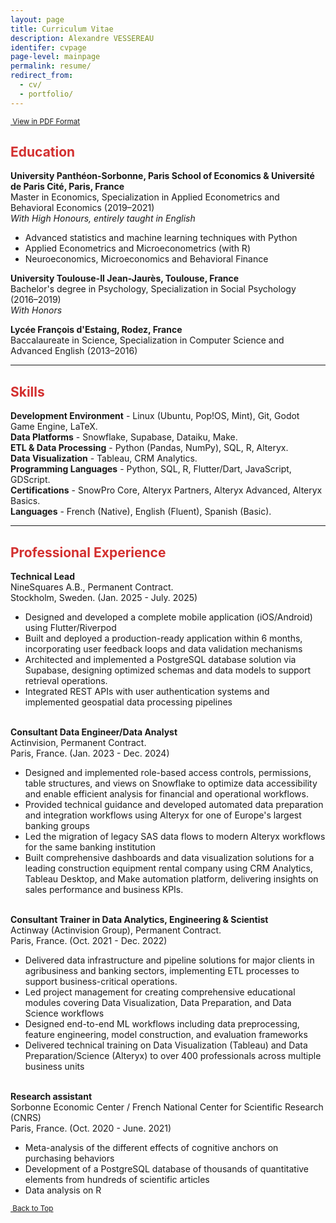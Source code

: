 ```yaml
---
layout: page
title: Curriculum Vitae
description: Alexandre VESSEREAU
identifer: cvpage
page-level: mainpage
permalink: resume/
redirect_from:
  - cv/
  - portfolio/
---
```


<p  style="font-size: smaller;" ><a  href="{{ 'assets/docs/SoumyadeepDasCV.pdf' | absolute_url }}" class = "button special icon fa-file-pdf-o" target="_blank" rel="noopener noreferrer" >&nbsp;View in PDF Format</a></p>
<a name="top"></a>
<h2 style="color:#d32f2f;">Education</h2> 
<b>University Panthéon-Sorbonne, Paris School of Economics & Université de Paris Cité, Paris, France</b> <br>
Master in Economics, Specialization in Applied Econometrics and Behavioral Economics (2019–2021) <br>
<span style="font-style: italic;">With High Honours, entirely taught in English</span>
<ul>
  <li>Advanced statistics and machine learning techniques with Python</li>
  <li>Applied Econometrics and Microeconometrics (with R)</li>
  <li>Neuroeconomics, Microeconomics and Behavioral Finance</li>
</ul>
<b>University Toulouse-II Jean-Jaurès, Toulouse, France</b> <br>
Bachelor's degree in Psychology, Specialization in Social Psychology (2016–2019) <br>
<span style="font-style: italic;">With Honors</span>



<b>Lycée François d'Estaing, Rodez, France</b> <br>
Baccalaureate in Science, Specialization in Computer Science and Advanced English (2013–2016)

<hr style="width:100%"> 
<h2 style="color:#d32f2f;">Skills</h2> 

<b>Development Environment</b> - Linux (Ubuntu, Pop!OS, Mint), Git, Godot Game Engine, LaTeX.<br>
<b>Data Platforms</b> - Snowflake, Supabase, Dataiku, Make.<br>
<b>ETL & Data Processing</b> - Python (Pandas, NumPy), SQL, R, Alteryx.<br>
<b>Data Visualization</b> - Tableau, CRM Analytics.<br>
<b>Programming Languages</b> - Python, SQL, R, Flutter/Dart, JavaScript, GDScript.<br>
<b>Certifications</b> - SnowPro Core, Alteryx Partners, Alteryx Advanced, Alteryx Basics.<br>
<b>Languages</b> - French (Native), English (Fluent), Spanish (Basic).<br>
<hr style="width:100%"> 



<h2 style="color:#d32f2f;">Professional Experience</h2> 

<b>Technical Lead</b><br>
NineSquares A.B., Permanent Contract.<br>
Stockholm, Sweden. (Jan. 2025 - July. 2025)
<ul>
  <li>Designed and developed a complete mobile application (iOS/Android) using Flutter/Riverpod</li>
  <li>Built and deployed a production-ready application within 6 months, incorporating user feedback loops and data validation mechanisms</li>
  <li>Architected and implemented a PostgreSQL database solution via Supabase, designing optimized schemas and data models to support retrieval operations.</li>
  <li>Integrated REST APIs with user authentication systems and implemented geospatial data processing pipelines</li>
</ul>
<br>
<b>Consultant Data Engineer/Data Analyst</b><br>
Actinvision, Permanent Contract.<br>
Paris, France. (Jan. 2023 - Dec. 2024)
<ul>
  <li>Designed and implemented role-based access controls, permissions, table structures, and views on Snowflake to optimize data accessibility and enable efficient analysis for financial and operational workflows.</li>
  <li>Provided technical guidance and developed automated data preparation and integration workflows using Alteryx for one of Europe's largest banking groups</li>
  <li>Led the migration of legacy SAS data flows to modern Alteryx workflows for the same banking institution</li>
  <li>Built comprehensive dashboards and data visualization solutions for a leading construction equipment rental company using CRM Analytics, Tableau Desktop, and Make automation platform, delivering insights on sales performance and business KPIs.</li>
</ul>
<br>
<b>Consultant Trainer in Data Analytics, Engineering & Scientist</b><br>
Actinway (Actinvision Group), Permanent Contract.<br>
Paris, France. (Oct. 2021 - Dec. 2022)
<ul>
  <li>Delivered data infrastructure and pipeline solutions for major clients in agribusiness and banking sectors, implementing ETL processes to support business-critical operations.</li>
  <li>Led project management for creating comprehensive educational modules covering Data Visualization, Data Preparation, and Data Science workflows</li>
  <li>Designed end-to-end ML workflows including data preprocessing, feature engineering, model construction, and evaluation frameworks</li>
  <li>Delivered technical training on Data Visualization (Tableau) and Data Preparation/Science (Alteryx) to over 400 professionals across multiple business units</li>
</ul>
<br>
<b>Research assistant</b><br>
Sorbonne Economic Center / French National Center for Scientific Research (CNRS)<br>
Paris, France. (Oct. 2020 - June. 2021)
<ul>
  <li>Meta-analysis of the different effects of cognitive anchors on purchasing behaviors</li>
  <li>Development of a PostgreSQL database of thousands of quantitative elements from hundreds of scientific articles</li>
  <li>Data analysis on R</li>
</ul>

<p  style="font-size: smaller;" ><a href="#top" class="button icon fa-angle-double-up">&nbsp;Back to Top</a></p>
